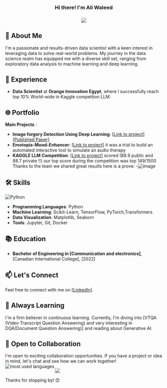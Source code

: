 <h3 align="center">
   Hi there!  I'm Ali Waleed
</h3>
<h3 align="center">   
</h3>
<!-- Typing SVG by DenverCoder1 - https://github.com/DenverCoder1/readme-typing-svg -->
<p align="center">
  <a href="https://github.com/DenverCoder1/readme-typing-svg"><img src="https://readme-typing-svg.herokuapp.com/?lines=DATA%20SCIENTIST%20AT%20OIE;TOP%2010%%20Kaggle%20LLM%20COMPETITION;Waiting%20For%20RDIFR%20TO%20be%20Published;HAPPY%20LEARNING%20↖(^▽^)↗&font=Fira%20Code&center=true&width=440&height=45&color=f75c7e&vCenter=true&size=22"></a>
</p> 

 ## 🚀 About Me

I'm a passionate and results-driven data scientist with a keen interest in leveraging data to solve real-world problems. My journey in the data science realm has equipped me with a diverse skill set, ranging from exploratory data analysis to machine learning and deep learning.

## 💼 Experience

- **Data Scientist** at **Orange Innovation Egypt**, where I successfully reach top 10% World-wide in Kaggle compettion LLM.

## 🌐 Portfolio
**Main Projects** :

- **Image forgery Detection Using Deep Learning**: [[Link to project](https://www.kaggle.com/code/alimistro123/project-image-forgery)]  [[Published Paper](https://ieeexplore.ieee.org/document/10479638)]
- **Emotopia-Mood-Enhancer**: [[Link to project](https://github.com/alihagrassy/Emotopia-Mood-Enhancer)] it was a trial to build an automated interactive tool to simulate an audio therapy 
- **KAGGLE LLM Competition**: [[Link to project](https://www.kaggle.com/code/alimistro123/increase-stopwords)] scored (88.9 public and 88.7 private !!) our top score during the competition was top 149/1500 Thanks to the team we shared great results here is a prove:
-![image](https://github.com/alihagrassy/alihagrassy/assets/82417794/662e6cd0-b8ba-4072-9cf2-4faa3fc6f43e) 
 

## 🛠️ Skills
![Python](https://img.shields.io/badge/-Python-3776AB?style=flat&logo=python&logoColor=white)

- **Programming Languages**: Python
- **Machine Learning**: Scikit-Learn, TensorFlow, PyTorch,Transformers 
- **Data Visualization**: Matplotlib, Seaborn
- **Tools**: Jupyter, Git, Docker

## 📚 Education

- **Bachelor of Engineering in [Communication and electronics]**, [Canadian International College], [2022]

## 📫 Let's Connect

Feel free to connect with me on [[LinkedIn](https://www.linkedin.com/in/ali-w-el-hagrassy/)].

## 🌱 Always Learning

I'm a firm believer in continuous learning. Currently, I'm diving into [VTQA (Video Transcript Question Answering) and very interesting in DQA(Document Question Answering)] and reading about Generative AI.

## 🤝 Open to Collaboration

I'm open to exciting collaboration opportunities. If you have a project or idea in mind, let's chat and see how we can work together!
<img align="left" src="https://github-readme-stats.vercel.app/api/top-langs?username=alihagrassy&show_icons=true&locale=en&layout=compact&theme=radical" alt="most used languages" />
<br>


<a href="https://komarev.com/ghpvc/?username=alihagrassy&style=for-the-badge">
    <img src="https://komarev.com/ghpvc/?username=alihagrassy&style=for-the-badge">
</a>

Thanks for stopping by!  😊


